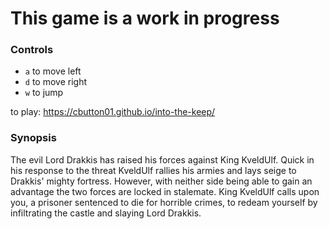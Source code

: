 # This game is a work in progress

### Controls


* `a` to move left
* `d` to move right
* `w` to jump

to play: https://cbutton01.github.io/into-the-keep/


### Synopsis

The evil Lord Drakkis has raised his forces against King KveldUlf.  Quick in his response to the threat KveldUlf rallies his armies and lays seige to Drakkis' mighty fortress.  However, with neither side being able to gain an advantage the two forces are locked in stalemate.  King KveldUlf calls upon you, a prisoner sentenced to die for horrible crimes, to redeam yourself by infiltrating the castle and slaying Lord Drakkis.